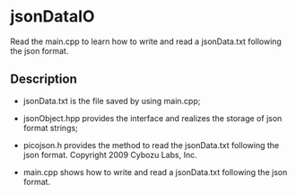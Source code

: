# jsonDataIO
Read the main.cpp to learn how to write and read a jsonData.txt following the json format.

## Description
- jsonData.txt is the file saved by using main.cpp;

- jsonObject.hpp provides the interface and realizes the storage of json format strings;

- picojson.h provides the method to read the jsonData.txt following the json format. Copyright 2009 Cybozu Labs, Inc.

- main.cpp shows how to write and read a jsonData.txt following the json format.
